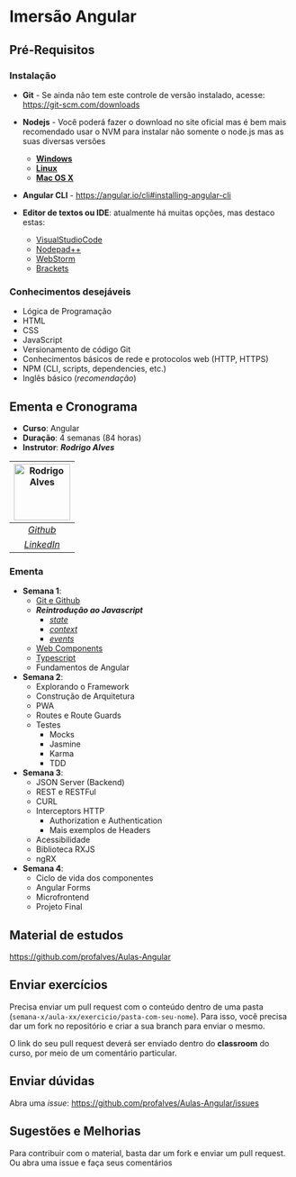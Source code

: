 # Imersão Angular

## Pré-Requisitos

### Instalação

- **Git** - Se ainda não tem este controle de versão instalado, acesse: <https://git-scm.com/downloads>

- **Nodejs** - Você poderá fazer o download no site oficial mas é bem mais recomendado usar o NVM para instalar não somente o node.js mas as suas diversas versões
  - [**Windows**](https://github.com/coreybutler/nvm-windows)
  - [**Linux**](https://github.com/nvm-sh/nvm#installing-and-updating)
  - [**Mac OS X**](https://tecadmin.net/install-nvm-macos-with-homebrew/)

- **Angular CLI** - <https://angular.io/cli#installing-angular-cli>

- **Editor de textos ou IDE**: atualmente há muitas opções, mas destaco estas:
  - [VisualStudioCode](https://code.visualstudio.com/)
  - [Nodepad++](https://notepad-plus-plus.org/)
  - [WebStorm](https://www.jetbrains.com)
  - [Brackets](https://brackets.io/)

### Conhecimentos desejáveis

- Lógica de Programação
- HTML
- CSS
- JavaScript
- Versionamento de código Git
- Conhecimentos básicos de rede e protocolos web (HTTP, HTTPS)
- NPM (CLI, scripts, dependencies, etc.)
- Inglês básico (*recomendação*)

## Ementa e Cronograma

- **Curso**: Angular
- **Duração**: 4 semanas (84 horas)
- **Instrutor**: ***Rodrigo Alves***

| [![Rodrigo Alves](https://avatars.githubusercontent.com/u/2893710)](https://github.com/profalves) |
|:--:|
| [*Github*](https://github.com/profalves) |
| [*LinkedIn*](https://www.linkedin.com/in/rodrigoalvesdev/) |

<style>
  img[alt="Rodrigo Alves"] { width: 100px; }
</style>

### Ementa

- **Semana 1**:
  - [Git e Github](semana-1/aula-01/git_github.md)
  - ***Reintrodução ao Javascript***
    - [*state*](semana-1/aula-02/state.md)
    - [*context*](semana-1/aula-03/context.md)
    - [*events*](semana-1/aula-03/eventos_js.md)
  - [Web Components](semana-1/aula-04/web_components_1.md)
  - [Typescript](semana-1/aula-05/typescipt.md)
  - Fundamentos de Angular
- **Semana 2**:
  - Explorando o Framework
  - Construção de Arquitetura
  - PWA
  - Routes e Route Guards
  - Testes
    - Mocks
    - Jasmine
    - Karma
    - TDD
- **Semana 3**:
  - JSON Server (Backend)
  - REST e RESTFul
  - CURL
  - Interceptors HTTP
    - Authorization e Authentication
    - Mais exemplos de Headers
  - Acessibilidade
  - Biblioteca RXJS
  - ngRX
- **Semana 4**:
  - Ciclo de vida dos componentes
  - Angular Forms
  - Microfrontend
  - Projeto Final

## Material de estudos

<https://github.com/profalves/Aulas-Angular>

## Enviar exercícios

Precisa enviar um pull request com o conteúdo dentro de uma pasta (`semana-x/aula-xx/exercicio/pasta-com-seu-nome`). Para isso, você precisa dar um fork no repositório e criar a sua branch para enviar o mesmo.

O link do seu pull request deverá ser enviado dentro do **classroom** do curso, por meio de um comentário particular.

## Enviar dúvidas

Abra uma *issue*: <https://github.com/profalves/Aulas-Angular/issues>

## Sugestões e Melhorias

Para contribuir com o material, basta dar um fork e enviar um pull request. Ou abra uma issue e faça seus comentários

